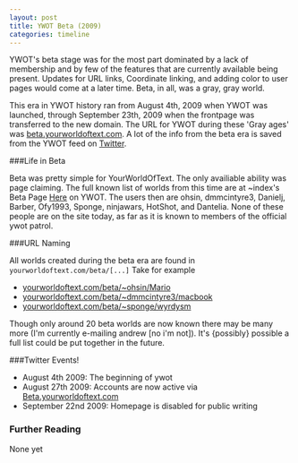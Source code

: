 ```yaml
---
layout: post
title: YWOT Beta (2009)
categories: timeline
---
```


YWOT's beta stage was for the most part dominated by a lack of membership and by few of the features that are currently available being present. Updates for URL links, Coordinate linking, and adding color to user pages would come at a later time. Beta, in all, was a gray, gray world.

This era in YWOT history ran from August 4th, 2009 when YWOT was launched, through September 23th, 2009 when the frontpage was transferred to the new domain. The URL for YWOT during these 'Gray ages' was [beta.yourworldoftext.com](http://www.beta.yourworldoftext.com). A lot of the info from the beta era is saved from the YWOT feed on [Twitter](https://twitter.com/yourworldoftext). 

###Life in Beta

Beta was pretty simple for YourWorldOfText. The only availiable ability was page claiming. The full known list of worlds from this time are at ~index's Beta Page [Here](http://www.yourworldoftext.com/~index/BETA) on YWOT. The users then are ohsin, dmmcintyre3, Danielj, Barber, Ofy1993, Sponge, ninjawars, HotShot, and Dantelia. None of these people are on the site today, as far as it is known to members of the official ywot patrol.

###URL Naming

All worlds created during the beta era are found in `yourworldoftext.com/beta/[...]` Take for example

- [yourworldoftext.com/beta/~ohsin/Mario](http://yourworldoftext.com/beta/~ohsin/Mario)
- [yourworldoftext.com/beta/~dmmcintyre3/macbook](http://yourworldoftext.com/beta/~dmmcintyre3/macbook)
- [yourworldoftext.com/beta/~sponge/wyrdysm](http://yourworldoftext.com/beta/~sponge/wyrdysm)

Though only around 20 beta worlds are now known there may be many more (I'm currently e-mailing andrew [no i'm not]). It's {possibly} possible a full list could be put together in the future.

###Twitter Events!

* August 4th 2009: The beginning of ywot
* August 27th 2009: Accounts are now active via [Beta.yourworldoftext.com](http://www.beta.yourworldoftext.com)
* September 22nd 2009: Homepage is disabled for public writing


### Further Reading
None yet
